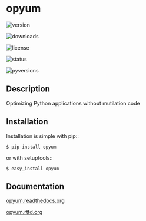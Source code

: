 opyum
================================================

![version](https://img.shields.io/pypi/v/opyum.svg)

![downloads](https://img.shields.io/pypi/v/opyum.svg)

![license](https://img.shields.io/pypi/l/opyum.svg)

![status](https://img.shields.io/pypi/status/opyum.svg)

![pyversions](https://img.shields.io/pypi/pyversions/opyum.svg)


Description
-----------

Optimizing Python applications without mutilation code


Installation
------------

Installation is simple with pip::

    $ pip install opyum

or with setuptools::

	$ easy_install opyum


Documentation
-------------

 [opyum.readthedocs.org](http://opyum.readthedocs.org/)

 [opyum.rtfd.org](http://opyum.rtfd.org/)

